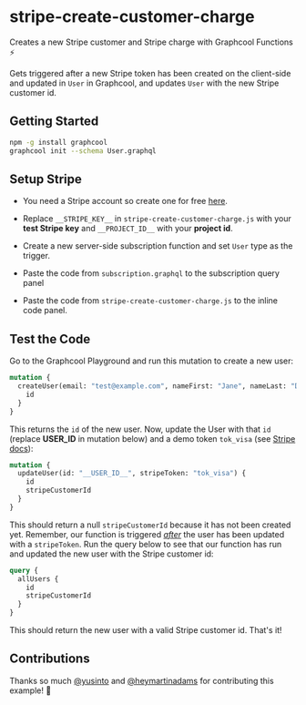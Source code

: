 # stripe-create-customer-charge

Creates a new Stripe customer and Stripe charge with Graphcool Functions ⚡️

Gets triggered after a new Stripe token has been created on the client-side and updated in `User` in Graphcool, and updates `User` with the new Stripe customer id.

## Getting Started

```sh
npm -g install graphcool
graphcool init --schema User.graphql
```

## Setup Stripe

* You need a Stripe account so create one for free [here](https://dashboard.stripe.com/register).

* Replace `__STRIPE_KEY__` in `stripe-create-customer-charge.js` with your **test Stripe key** and `__PROJECT_ID__` with your **project id**.

* Create a new server-side subscription function and set `User` type as the trigger.

* Paste the code from `subscription.graphql` to the subscription query panel

* Paste the code from `stripe-create-customer-charge.js` to the inline code panel.

## Test the Code

Go to the Graphcool Playground and run this mutation to create a new user:

```graphql
mutation {
  createUser(email: "test@example.com", nameFirst: "Jane", nameLast: "Doe") {
    id
  }
}
```

This returns the `id` of the new user. Now, update the User with that `id` (replace __USER_ID__ in mutation below) and a demo token `tok_visa` (see [Stripe docs](https://stripe.com/docs/testing)):

```graphql
mutation {
  updateUser(id: "__USER_ID__", stripeToken: "tok_visa") {
    id
    stripeCustomerId
  }
}
```

This should return a null `stripeCustomerId` because it has not been created yet. Remember, our function is triggered <u><i>after</i></u> the user has been updated with a `stripeToken`. Run the query below to see that our function has run and updated the new user with the Stripe customer id:


```graphql
query {
  allUsers {
    id
    stripeCustomerId
  }
}
```

This should return the new user with a valid Stripe customer id. That's it!

## Contributions

Thanks so much [@yusinto](https://github.com/yusinto) and [@heymartinadams](https://github.com/heymartinadams) for contributing this example! :tada:
